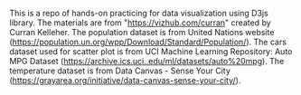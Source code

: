 This is a repo of hands-on practicing for data visualization using D3js library.
The materials are from "https://vizhub.com/curran" created by Curran Kelleher.
The population dataset is from United Nations website (https://population.un.org/wpp/Download/Standard/Population/).
The cars dataset used for scatter plot is from UCI Machine Learning Repository: Auto MPG Dataset (https://archive.ics.uci..edu/ml/datasets/auto%20mpg).
The temperature dataset is from Data Canvas - Sense Your City (https://grayarea.org/initiative/data-canvas-sense-your-city/).